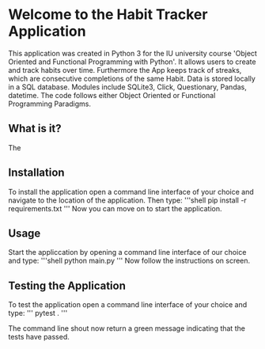 # Welcome to the Habit Tracker Application 
This application was created in Python 3 for the IU university course 'Object Oriented and Functional Programming with Python'.
It allows users to create and track habits over time. Furthermore the App keeps track of streaks, which are consecutive completions of the same Habit.
Data is stored locally in a SQL database.
Modules include SQLite3, Click, Questionary, Pandas, datetime.
The code follows either Object Oriented or Functional Programming Paradigms.
## What is it?
The

## Installation
To install the application open a command line interface of your choice and navigate to the location of the application. Then type:
'''shell
pip install -r requirements.txt
'''
Now you can move on to start the application.

## Usage
Start the appliccation by opening a command line interface of our choice and type:
'''shell
python main.py
'''
Now follow the instructions on screen.

## Testing the Application
To test the application open a command line interface of your choice and type:
'''
pytest .
'''

The command line shout now return a green message indicating that the tests have passed.
